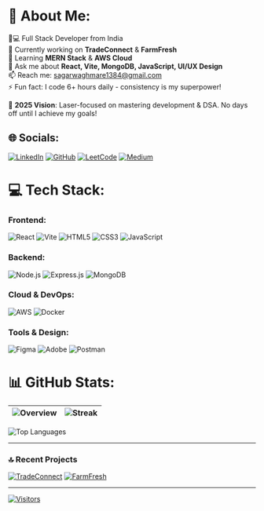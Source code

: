 # 💫 About Me:

👨💻 Full Stack Developer from India  
🔭 Currently working on **TradeConnect** & **FarmFresh**  
🌱 Learning **MERN Stack** & **AWS Cloud**  
💬 Ask me about **React, Vite, MongoDB, JavaScript, UI/UX Design**  
📫 Reach me: [sagarwaghmare1384@gmail.com](mailto:sagarwaghmare1384@gmail.com)  
⚡ Fun fact: I code 6+ hours daily - consistency is my superpower!  

🚀 **2025 Vision**: Laser-focused on mastering development & DSA. No days off until I achieve my goals!

## 🌐 Socials:

[![LinkedIn](https://img.shields.io/badge/LinkedIn-0077B5?style=for-the-badge&logo=linkedin&logoColor=white)](https://linkedin.com/in/sagar-waghmare-83b017266)
[![GitHub](https://img.shields.io/badge/GitHub-100000?style=for-the-badge&logo=github&logoColor=white)](https://github.com/sagarsuryakantwaghmare)
[![LeetCode](https://img.shields.io/badge/LeetCode-FFA116?style=for-the-badge&logo=leetcode&logoColor=black)](https://leetcode.com/yourprofile)
[![Medium](https://img.shields.io/badge/Medium-12100E?style=for-the-badge&logo=medium&logoColor=white)](https://medium.com/@yourprofile)

# 💻 Tech Stack:

### Frontend:
![React](https://img.shields.io/badge/React-20232A?style=for-the-badge&logo=react&logoColor=61DAFB)
![Vite](https://img.shields.io/badge/Vite-B73BFE?style=for-the-badge&logo=vite&logoColor=FFD62E)
![HTML5](https://img.shields.io/badge/HTML5-E34F26?style=for-the-badge&logo=html5&logoColor=white)
![CSS3](https://img.shields.io/badge/CSS3-1572B6?style=for-the-badge&logo=css3&logoColor=white)
![JavaScript](https://img.shields.io/badge/JavaScript-F7DF1E?style=for-the-badge&logo=javascript&logoColor=black)

### Backend:
![Node.js](https://img.shields.io/badge/Node.js-339933?style=for-the-badge&logo=nodedotjs&logoColor=white)
![Express.js](https://img.shields.io/badge/Express.js-000000?style=for-the-badge&logo=express&logoColor=white)
![MongoDB](https://img.shields.io/badge/MongoDB-47A248?style=for-the-badge&logo=mongodb&logoColor=white)

### Cloud & DevOps:
![AWS](https://img.shields.io/badge/AWS-232F3E?style=for-the-badge&logo=amazonaws&logoColor=white)
![Docker](https://img.shields.io/badge/Docker-2496ED?style=for-the-badge&logo=docker&logoColor=white)

### Tools & Design:
![Figma](https://img.shields.io/badge/Figma-F24E1E?style=for-the-badge&logo=figma&logoColor=white)
![Adobe](https://img.shields.io/badge/Adobe-FF0000?style=for-the-badge&logo=adobe&logoColor=white)
![Postman](https://img.shields.io/badge/Postman-FF6C37?style=for-the-badge&logo=postman&logoColor=white)

# 📊 GitHub Stats:

| ![Overview](https://github-readme-stats.vercel.app/api?username=sagarsuryakantwaghmare&show_icons=true&theme=radical&hide_border=true) | ![Streak](https://github-readme-streak-stats.herokuapp.com/?user=sagarsuryakantwaghmare&theme=radical&hide_border=true) |
| --- | --- |

![Top Languages](https://github-readme-stats.vercel.app/api/top-langs/?username=sagarsuryakantwaghmare&layout=compact&theme=radical&hide_border=true)

---

### 🔝 Recent Projects
[![TradeConnect](https://github-readme-stats.vercel.app/api/pin/?username=sagarsuryakantwaghmare&repo=TradeConnect&theme=radical)](https://github.com/sagarsuryakantwaghmare/TradeConnect)
[![FarmFresh](https://github-readme-stats.vercel.app/api/pin/?username=sagarsuryakantwaghmare&repo=FarmFresh&theme=radical)](https://github.com/sagarsuryakantwaghmare/FarmFresh)

---

[![Visitors](https://visitor-badge.laobi.icu/badge?page_id=sagarsuryakantwaghmare.sagarsuryakantwaghmare)](https://github.com/sagarsuryakantwaghmare)
